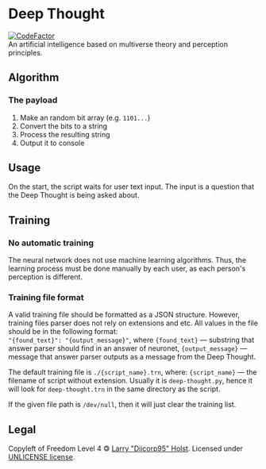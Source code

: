 # Deep Thought
[![CodeFactor](https://www.codefactor.io/repository/github/diicorp95/deep-thought/badge)](https://www.codefactor.io/repository/github/diicorp95/deep-thought)<br>
An artificial intelligence based on multiverse theory and perception principles.

## Algorithm
### The payload
1. Make an random bit array (e.g. `1101...`)
2. Convert the bits to a string
3. Process the resulting string
4. Output it to console

## Usage
On the start, the script waits for user text input. The input is a question that the Deep Thought is being asked about.

## Training
### No automatic training
The neural network does not use machine learning algorithms. Thus, the learning process must be done manually by each user, as each person's perception is different.

### Training file format
A valid training file should be formatted as a JSON structure. However, training files parser does not rely on extensions and etc.
All values in the file should be in the following format:<br>
`"{found_text}": "{output_message}"`, where `{found_text}` — substring that answer parser should find in an answer of neuronet, `{output_message}` — message that answer parser outputs as a message from the Deep Thought.

The default training file is `./{script_name}.trn`, where: `{script_name}` — the filename of script without extension. Usually it is `deep-thought.py`, hence it will look for `deep-thought.trn` in the same directory as the script.

If the given file path is `/dev/null`, then it will just clear the training list.

## Legal
Copyleft of Freedom Level 4 &#127279; [Larry "Diicorp95" Holst](https://github.com/Diicorp95). Licensed under [UNLICENSE license](https://unlicense.org).
